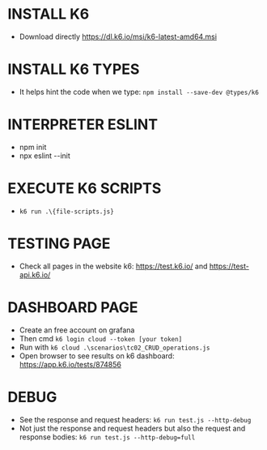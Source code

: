 # INSTALL K6
- Download directly https://dl.k6.io/msi/k6-latest-amd64.msi

# INSTALL K6 TYPES 
- It helps hint the code when we type: `npm install --save-dev @types/k6`

# INTERPRETER ESLINT
- npm init
- npx eslint --init 

# EXECUTE K6 SCRIPTS
- `k6 run .\{file-scripts.js}`

# TESTING PAGE
- Check all pages in the website k6: https://test.k6.io/ and https://test-api.k6.io/

# DASHBOARD PAGE
- Create an free account on grafana
- Then cmd `k6 login cloud --token [your token]`
- Run with `k6 cloud .\scenarios\tc02_CRUD_operations.js`
- Open browser to see results on k6 dashboard: https://app.k6.io/tests/874856

# DEBUG
- See the response and request headers: `k6 run test.js --http-debug`
- Not just the response and request headers but also the request and response bodies: `k6 run test.js --http-debug=full`